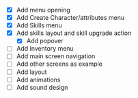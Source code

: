 - [x] Add menu opening
- [x] Add Create Character/attributes menu
- [x] Add Skills menu
- [x] Add skills layout and skill upgrade action
    - [x] Add popover
- [ ] Add inventory menu
- [ ] Add main screen navigation
- [ ] Add other screens as example
- [ ] Add layout
- [ ] Add animations
- [ ] Add sound design
